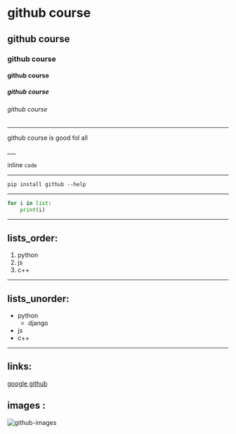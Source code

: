 # github course
## github course
### github course
#### github course
##### github course
###### github course

___
<p>github course is good fol all</p>
___

inline `code`

___

```
pip install github --help
```
____

``` python
for i in list:
    print(i)

```
___

## lists_order:
1. python
2. js
3. c++

___

## lists_unorder:

- python
    - django
- js
- c++

___

## links:

[ google github ](https://www.google.co.uk/)

## images :

![github-images](https://www.google.com/imgres?q=github%20picture&imgurl=https%3A%2F%2Fgithub.githubassets.com%2Fassets%2Fsocial-2deb6d7d43e7.jpg&imgrefurl=https%3A%2F%2Fgithub.com%2Fexplore&docid=NypzGhINctkl5M&tbnid=2bHnvaT4iygQ3M&vet=12ahUKEwiyzvuEwqqLAxWt9rsIHbMUM2gQM3oECGwQAA..i&w=1200&h=630&hcb=2&ved=2ahUKEwiyzvuEwqqLAxWt9rsIHbMUM2gQM3oECGwQAA)
